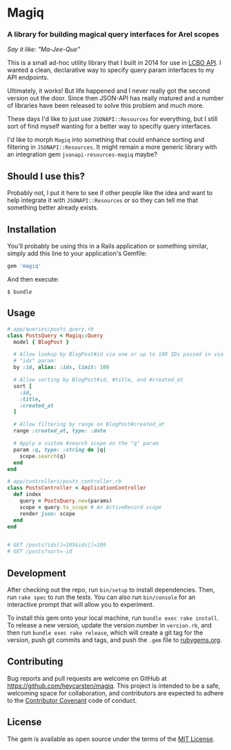 # Magiq

### A library for building magical query interfaces for Arel scopes

_Say it like: "Ma-Jee-Que"_

This is a small ad-hoc utility library that I built in 2014 for use in
[LCBO API](https://lcboapi.com). I wanted a clean, declarative way to specify
query param interfaces to my API endpoints.

Ultimately, it works! But life happened and I never really got the second
version out the door. Since then JSON-API has really matured and a number of
libraries have been released to solve this problem and much more.

These days I'd like to just use `JSONAPI::Resources` for everything, but I still
sort of find myself wanting for a better way to specifiy query interfaces.

I'd like to morph `Magiq` into something that could enhance sorting and
filtering in `JSONAPI::Resources`. It might remain a more generic library with
an integration gem `jsonapi-resources-magiq` maybe?

## Should I use this?

Probably not, I put it here to see if other people like the idea and want to
help integrate it with `JSONAPI::Resources` or so they can tell me that
something better already exists.

## Installation

You'll probably be using this in a Rails application or something similar,
simply add this line to your application's Gemfile:

```ruby
gem 'magiq'
```

And then execute:

```
$ bundle
```

## Usage

```ruby
# app/queries/posts_query.rb
class PostsQuery < Magiq::Query
  model { BlogPost }

  # Allow lookup by BlogPost#id via one or up to 100 IDs passed in via "id" or
  # "ids" param:
  by :id, alias: :ids, limit: 100

  # Allow sorting by BlogPost#id, #title, and #created_at
  sort [
    :id,
    :title,
    :created_at
  ]

  # Allow filtering by range on BlogPost#created_at
  range :created_at, type: :date

  # Apply a custom #search scope on the "q" param
  param :q, type: :string do |q|
    scope.search(q)
  end
end

# app/controllers/posts_controller.rb
class PostsController < ApplicationController
  def index
    query = PostsQuery.new(params)
    scope = query.to_scope # An ActiveRecord scope
    render json: scope
  end
end


# GET /posts?ids[]=105&ids[]=109
# GET /posts?sort=-id
```

## Development

After checking out the repo, run `bin/setup` to install dependencies. Then,
run `rake spec` to run the tests. You can also run `bin/console` for an
interactive prompt that will allow you to experiment.

To install this gem onto your local machine, run `bundle exec rake install`.
To release a new version, update the version number in `version.rb`, and then
run `bundle exec rake release`, which will create a git tag for the version,
push git commits and tags, and push the `.gem` file to
[rubygems.org](https://rubygems.org).

## Contributing

Bug reports and pull requests are welcome on GitHub at
https://github.com/heycarsten/magiq. This project is intended to be a safe,
welcoming space for collaboration, and contributors are expected to adhere to
the [Contributor Covenant](http://contributor-covenant.org) code of conduct.

## License

The gem is available as open source under the terms of the
[MIT License](http://opensource.org/licenses/MIT).
